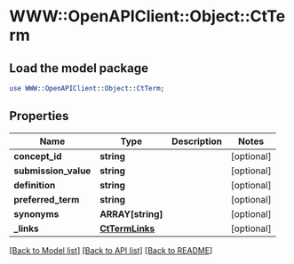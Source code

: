 # WWW::OpenAPIClient::Object::CtTerm

## Load the model package
```perl
use WWW::OpenAPIClient::Object::CtTerm;
```

## Properties
Name | Type | Description | Notes
------------ | ------------- | ------------- | -------------
**concept_id** | **string** |  | [optional] 
**submission_value** | **string** |  | [optional] 
**definition** | **string** |  | [optional] 
**preferred_term** | **string** |  | [optional] 
**synonyms** | **ARRAY[string]** |  | [optional] 
**_links** | [**CtTermLinks**](CtTermLinks.md) |  | [optional] 

[[Back to Model list]](../README.md#documentation-for-models) [[Back to API list]](../README.md#documentation-for-api-endpoints) [[Back to README]](../README.md)


